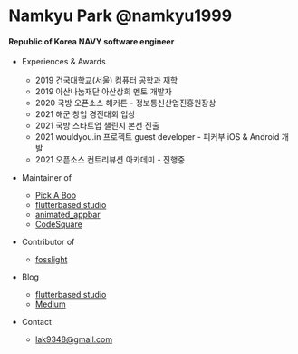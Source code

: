 # Namkyu Park @namkyu1999

#### Republic of Korea NAVY software engineer

- Experiences & Awards
  * 2019 건국대학교(서울) 컴퓨터 공학과 재학
  * 2019 아산나눔재단 아산상회 멘토 개발자
  * 2020 국방 오픈소스 해커톤 - 정보통신산업진흥원장상
  * 2021 해군 창업 경진대회 입상
  * 2021 국방 스타트업 챌린지 본선 진출
  * 2021 wouldyou.in 프로젝트 guest developer - 피커부 iOS & Android 개발
  * 2021 오픈소스 컨트리뷰션 아카데미 - 진행중

- Maintainer of
  * [Pick A Boo](https://apps.apple.com/kr/app/%ED%94%BC%EC%BB%A4%EB%B6%80/id1579262753#?platform=iphone)
  * [flutterbased.studio](https://flutterbased.studio)
  * [animated_appbar](https://github.com/namkyu1999/animated_appbar)
  * [CodeSquare](https://github.com/osamhack2020/WEB_CodeSquare_AmongUs)
  
- Contributor of
  * [fosslight](https://github.com/fosslight/fosslight)

- Blog
  * [flutterbased.studio](https://flutterbased.studio)
  * [Medium](https://trialxxerror.medium.com)

- Contact
  * lak9348@gmail.com
